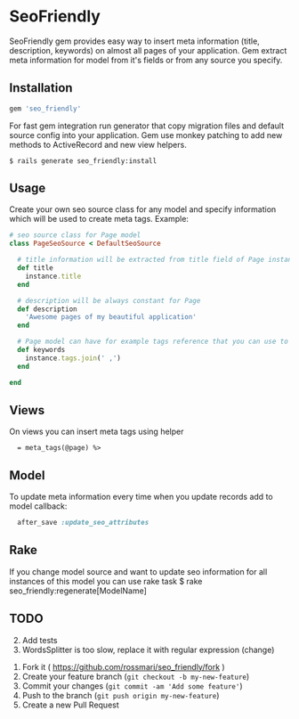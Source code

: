 # SeoFriendly

SeoFriendly gem provides easy way to insert meta information (title, description, keywords) on almost all pages of your application.
Gem extract meta information for model from it's fields or from any source you specify.

## Installation

```ruby
gem 'seo_friendly'
```

For fast gem integration run generator that copy migration files and default source config into your application.
Gem use monkey patching to add new methods to ActiveRecord and new view helpers.

    $ rails generate seo_friendly:install

## Usage

Create your own seo source class for any model and specify information which will be used to create meta tags.
Example:
```ruby
# seo source class for Page model
class PageSeoSource < DefaultSeoSource

  # title information will be extracted from title field of Page instance
  def title
    instance.title
  end

  # description will be always constant for Page
  def description
    'Awesome pages of my beautiful application'
  end

  # Page model can have for example tags reference that you can use to generate keywords.
  def keywords
    instance.tags.join(' ,')
  end

end
```

## Views
On views you can insert meta tags using helper

```haml
  = meta_tags(@page) %>
```

## Model
To update meta information every time when you update records add to model callback:
```ruby
  after_save :update_seo_attributes
```

## Rake
If you change model source and want to update seo information for all instances of this model you can use rake task
    $ rake seo_friendly:regenerate[ModelName]

## TODO
 2) Add tests
 6) WordsSplitter is too slow, replace it with regular expression (change)


1. Fork it ( https://github.com/rossmari/seo_friendly/fork )
2. Create your feature branch (`git checkout -b my-new-feature`)
3. Commit your changes (`git commit -am 'Add some feature'`)
4. Push to the branch (`git push origin my-new-feature`)
5. Create a new Pull Request
